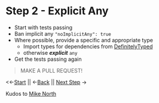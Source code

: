 # Step 2 - Explicit Any

- Start with tests passing
- Ban implicit any `"noImplicitAny": true`
- Where possible, provide a specific and appropriate type
  - Import types for dependencies from [DefinitelyTyped](http://definitelytyped.org/)
  - otherwise **_explicit_** `any`
- Get the tests passing again

> MAKE A PULL REQUEST!

<<-[Start](/README.md) || <-[Back](/src/step1/README.md) || [Next Step](/src/step3/README.md) ->

Kudos to [Mike North](https://github.com/mike-north)

